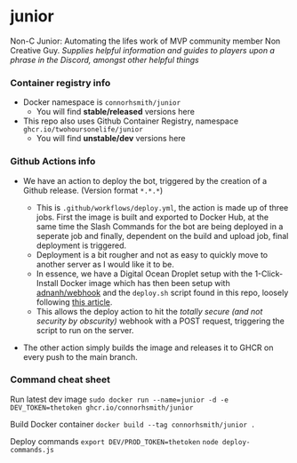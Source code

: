# junior
Non-C Junior: Automating the lifes work of MVP community member Non Creative Guy. *Supplies helpful information and guides to players upon a phrase in the Discord, amongst other helpful things*

### Container registry info

- Docker namespace is `connorhsmith/junior`
  - You will find **stable/released** versions here
- This repo also uses Github Container Registry, namespace `ghcr.io/twohoursonelife/junior`
  - You will find **unstable/dev** versions here

### Github Actions info

- We have an action to deploy the bot, triggered by the creation of a Github release. (Version format `*.*.*`)
  - This is `.github/workflows/deploy.yml`, the action is made up of three jobs. First the image is built and exported to Docker Hub, at the same time the Slash Commands for the bot are being deployed in a seperate job and finally, dependent on the build and upload job, final deployment is triggered.
  - Deployment is a bit rougher and not as easy to quickly move to another server as I would like it to be.
  - In essence, we have a Digital Ocean Droplet setup with the 1-Click-Install Docker image which has then been setup with [adnanh/webhook](https://github.com/adnanh/webhook) and the `deploy.sh` script found in this repo, loosely following [this article](https://levelup.gitconnected.com/automated-deployment-using-docker-github-actions-and-webhooks-54018fc12e32).
  - This allows the deploy action to hit the *totally secure (and not security by obscurity)* webhook with a POST request, triggering the script to run on the server.

- The other action simply builds the image and releases it to GHCR on every push to the main branch.

### Command cheat sheet

Run latest dev image
`sudo docker run --name=junior -d -e DEV_TOKEN=thetoken ghcr.io/connorhsmith/junior`

Build Docker container
`docker build --tag connorhsmith/junior .`

Deploy commands
`export DEV/PROD_TOKEN=thetoken`
`node deploy-commands.js`
